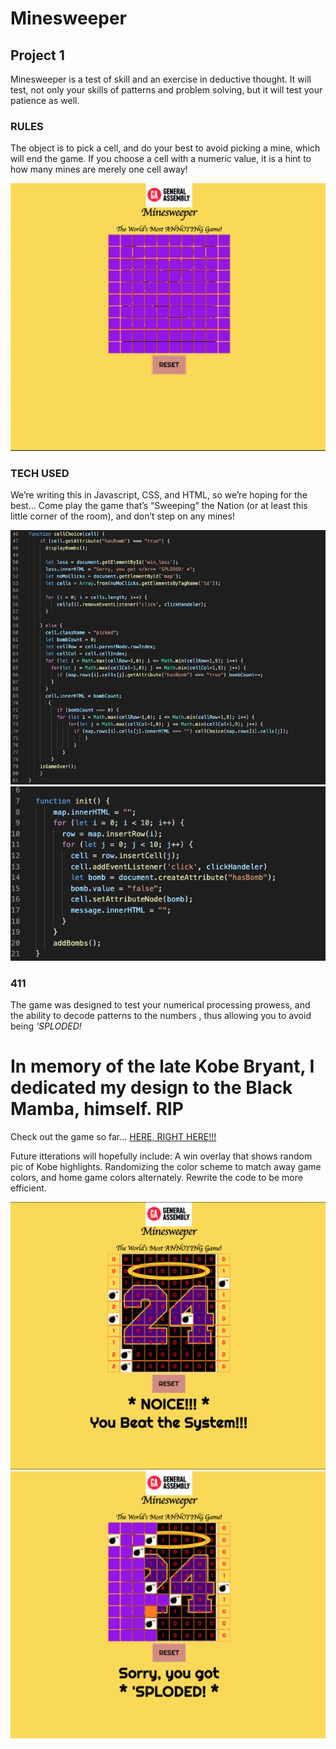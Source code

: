 #  Minesweeper

##  Project 1 

Minesweeper is a test of skill and an exercise in deductive thought. It will test, not only your skills of patterns and 
problem solving, but it will test your patience as well.

###  RULES
The object is to pick a cell, and do your best to avoid picking a mine, which will end the game. 
If you choose a cell with a numeric value, it is a hint to how many mines are merely one cell away! 

  ![New Game](images/NewGame.png "New Game Image")


###  TECH USED
We’re writing this in Javascript, CSS, and HTML, so we’re hoping for the best… Come play the game 
that’s “Sweeping” the Nation (or at least this little corner of the room), and don’t step on any mines!

  ![cellChoice](images/cellChoice.png "Cell Choice Function")
  ![Initialize](images/Init.png "Initiaize Function")



###  411 
The game was designed to test your numerical processing prowess, and the ability to decode patterns to the numbers ,
thus allowing you to avoid being *'SPLODED!*

#  In memory of the late Kobe Bryant, I dedicated my design to the Black Mamba, himself. RIP

  Check out the game so far... [HERE, RIGHT HERE!!!](https://whskyrbbt.github.io/Project-1/)

Future itterations will hopefully include: 
  A win overlay that shows random pic of Kobe highlights.
  Randomizing the color scheme to match away game colors, and home game colors alternately. 
  Rewrite the code to be more efficient.
  

  ![Win](/images/Win.png "Win Image")
  ![Loss](/images/Loss.png "Loss Image")
